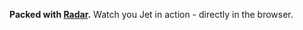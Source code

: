 ---
---
__Packed with [Radar](http://github.com/lipp/radar).__ Watch you Jet in action - directly in the browser.
